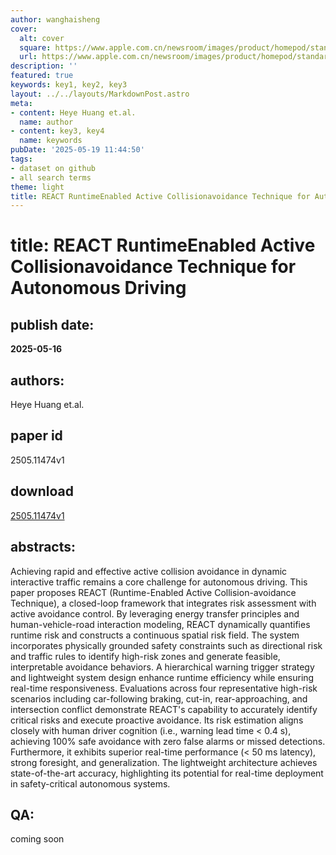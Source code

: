```yaml
---
author: wanghaisheng
cover:
  alt: cover
  square: https://www.apple.com.cn/newsroom/images/product/homepod/standard/Apple-HomePod-hero-230118_big.jpg.large_2x.jpg
  url: https://www.apple.com.cn/newsroom/images/product/homepod/standard/Apple-HomePod-hero-230118_big.jpg.large_2x.jpg
description: ''
featured: true
keywords: key1, key2, key3
layout: ../../layouts/MarkdownPost.astro
meta:
- content: Heye Huang et.al.
  name: author
- content: key3, key4
  name: keywords
pubDate: '2025-05-19 11:44:50'
tags:
- dataset on github
- all search terms
theme: light
title: REACT RuntimeEnabled Active Collisionavoidance Technique for Autonomous Driving
---
```


# title: REACT RuntimeEnabled Active Collisionavoidance Technique for Autonomous Driving 
## publish date: 
**2025-05-16** 
## authors: 
  Heye Huang et.al. 
## paper id
2505.11474v1
## download
[2505.11474v1](http://arxiv.org/abs/2505.11474v1)
## abstracts:
Achieving rapid and effective active collision avoidance in dynamic interactive traffic remains a core challenge for autonomous driving. This paper proposes REACT (Runtime-Enabled Active Collision-avoidance Technique), a closed-loop framework that integrates risk assessment with active avoidance control. By leveraging energy transfer principles and human-vehicle-road interaction modeling, REACT dynamically quantifies runtime risk and constructs a continuous spatial risk field. The system incorporates physically grounded safety constraints such as directional risk and traffic rules to identify high-risk zones and generate feasible, interpretable avoidance behaviors. A hierarchical warning trigger strategy and lightweight system design enhance runtime efficiency while ensuring real-time responsiveness. Evaluations across four representative high-risk scenarios including car-following braking, cut-in, rear-approaching, and intersection conflict demonstrate REACT's capability to accurately identify critical risks and execute proactive avoidance. Its risk estimation aligns closely with human driver cognition (i.e., warning lead time < 0.4 s), achieving 100% safe avoidance with zero false alarms or missed detections. Furthermore, it exhibits superior real-time performance (< 50 ms latency), strong foresight, and generalization. The lightweight architecture achieves state-of-the-art accuracy, highlighting its potential for real-time deployment in safety-critical autonomous systems.
## QA:
coming soon
